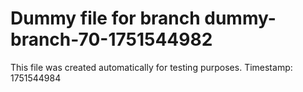 # Dummy file for branch dummy-branch-70-1751544982

This file was created automatically for testing purposes.
Timestamp: 1751544984